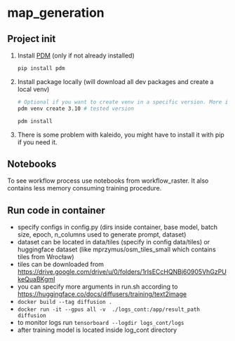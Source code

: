 # map_generation

## Project init

1. Install [PDM](https://pdm.fming.dev/latest) (only if not already installed)

    ```sh
    pip install pdm
    ```

2. Install package locally (will download all dev packages and create a local venv)

    ```sh
    # Optional if you want to create venv in a specific version. More info: https://pdm.fming.dev/latest/usage/venv/#create-a-virtualenv-yourself
    pdm venv create 3.10 # tested version

    pdm install
    ```

3. There is some problem with kaleido, you might have to install it with pip if you need it.


## Notebooks

To see workflow process use notebooks from workflow_raster. It also contains less memory consuming training procedure.

## Run code in container

- specify  configs in config.py (dirs inside container, base model, batch size, epoch, n_columns used to generate prompt, dataset)
- dataset can be located in data/tiles (specify in config data/tiles) or huggingface dataset (like mprzymus/osm_tiles_small which contains tiles from Wrocław)
- tiles can be downloaded from https://drive.google.com/drive/u/0/folders/1rIsECcHQNBj60905VhGzPUkeQuaBKgmI
- you can specify more arguments in run.sh according to https://huggingface.co/docs/diffusers/training/text2image
- `docker build --tag diffusion . `
- `docker run -it --gpus all -v  ./logs_cont:/app/result_path diffusion  `
- to monitor logs run `tensorboard --logdir logs_cont/logs `
- after training model is located inside log_cont directory